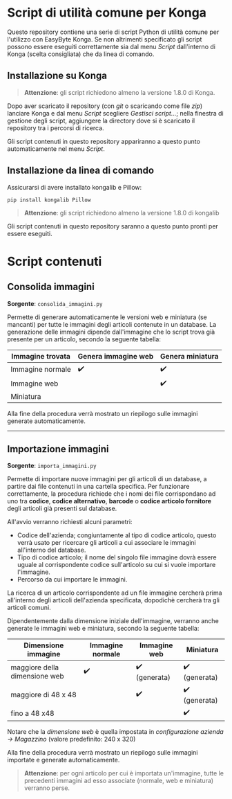 # Script di utilità comune per Konga

Questo repository contiene una serie di script Python di utilità comune per l'utilizzo con EasyByte Konga. Se non altrimenti specificato gli script possono essere eseguiti correttamente sia dal menu *Script* dall'interno di Konga (scelta consigliata) che da linea di comando.


## Installazione su Konga

> **Attenzione**: gli script richiedono almeno la versione 1.8.0 di Konga.

Dopo aver scaricato il repository (con *git* o scaricando come file *zip*) lanciare Konga e dal menu *Script* scegliere *Gestisci script…*; nella finestra di gestione degli script, aggiungere la directory dove si è scaricato il repository tra i percorsi di ricerca.

Gli script contenuti in questo repository appariranno a questo punto automaticamente nel menu *Script*.


## Installazione da linea di comando

Assicurarsi di avere installato kongalib e Pillow:

```
pip install kongalib Pillow
```

> **Attenzione**: gli script richiedono almeno la versione 1.8.0 di kongalib

Gli script contenuti in questo repository saranno a questo punto pronti per essere eseguiti. 


# Script contenuti

## Consolida immagini

**Sorgente**: `consolida_immagini.py`

Permette di generare automaticamente le versioni web e miniatura (se mancanti) per tutte le immagini degli articoli contenute in un database. La generazione delle immagini dipende dall'immagine che lo script trova già presente per un articolo, secondo la seguente tabella:

Immagine trovata | Genera immagine web | Genera miniatura
---------------- | ------------------- | ----------------
Immagine normale | :heavy_check_mark: | :heavy_check_mark:
Immagine web | | :heavy_check_mark:
Miniatura | |

Alla fine della procedura verrà mostrato un riepilogo sulle immagini generate automaticamente.

---

## Importazione immagini

**Sorgente**: `importa_immagini.py`

Permette di importare nuove immagini per gli articoli di un database, a partire dai file contenuti in una cartella specifica. Per funzionare correttamente, la procedura richiede che i nomi dei file corrispondano ad uno tra **codice**,  **codice alternativo**, **barcode** o **codice articolo fornitore** degli articoli già presenti sul database.

All'avvio verranno richiesti alcuni parametri:

* Codice dell'azienda; congiuntamente al tipo di codice articolo, questo verrà usato per ricercare gli articoli a cui associare le immagini all'interno del database.
* Tipo di codice articolo; il nome del singolo file immagine dovrà essere uguale al corrispondente codice sull'articolo su cui si vuole importare l'immagine.
* Percorso da cui importare le immagini.

La ricerca di un articolo corrispondente ad un file immagine cercherà prima all'interno degli articoli dell'azienda specificata, dopodichè cercherà tra gli articoli comuni.

Dipendentemente dalla dimensione iniziale dell'immagine, verranno anche generate le immagini web e miniatura, secondo la seguente tabella:

Dimensione immagine | Immagine normale | Immagine web | Miniatura
------------------- | ---------------- | ------------ | ---------
maggiore della dimensione web | :heavy_check_mark: | :heavy_check_mark: (generata) | :heavy_check_mark: (generata)
maggiore di 48 x 48 | | :heavy_check_mark: | :heavy_check_mark: (generata)
fino a 48 x48 | | | :heavy_check_mark:

Notare che la *dimensione web* è quella impostata in *configurazione azienda -> Magazzino* (valore predefinito: 240 x 320)

Alla fine della procedura verrà mostrato un riepilogo sulle immagini importate e generate automaticamente.

> **Attenzione**: per ogni articolo per cui è importata un'immagine, tutte le precedenti immagini ad esso associate (normale, web e miniatura) verranno perse.
